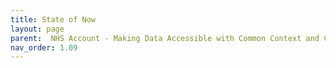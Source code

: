 ```yaml
---
title: State of Now
layout: page
parent:  NHS Account - Making Data Accessible with Common Context and Consent
nav_order: 1.09
---
```

